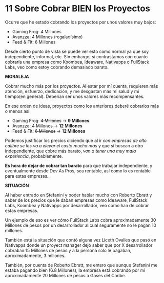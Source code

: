# 11 Sobre Cobrar BIEN los Proyectos
Ocurre que he estado cobrando los proyectos por unos valores muy bajos:

- Gaming Frog: 4 Millones
- Avanzza: 4 Millones (regaladísimo)
- Feed & Fit: 6 Millones

Desde cierto punto de vista se puede ver esto como normal ya que soy independiente, informal, etc. Sin embargo, si contrastamos con cuanto cobraría una empresa como Koombea, Ideaware, Nativapps o FullStack Labs, veo como estoy cobrando demasiado barato.

**MORALEJA**

Cobrar mucho más por los proyectos. Al estar por mí cuenta, requieren más atención, esfuerzo, dedicación, y me desgastan más mi salud y mi tiempo(en general). Deberían ser unos valores más recompensantes.

En ese orden de ideas, proyectos como los anteriores deberé cobrarlos más o menos así:

- Gaming Frog: ~~4 Millones~~ -> **9 Millones**
- Avanzza: ~~4 Millones~~ -> **12 Millones**
- Feed & Fit: ~~6 Millones~~ -> **12 Millones**

Podemos justificar los precios diciendo que al ir *con empresas de alto calibre se les va a elevar el costo mucho más* y que si buscan a otro independiente, que cobre más barato, *van a tener una muy mala experiencia*, probablemente.

**Es hora de dejar de cobrar tan barato** para que trabajar independiente, y eventualmente desde Dev As Pros, sea rentable, así como lo es rentable para estas empresas.

**SITUACIÓN**

Al haber entrado en Stefanini y poder hablar mucho con Roberto Ebratt y saber de los precios que le daban empresas como Ideaware, FullStack Labs, Koombea y Nativapps por desarrollador, veo como han de cobrar estas empresas.

Un ejemplo de eso es ver cómo FullStack Labs cobra aproximadamente 30 Millones de pesos por un desarrollador al cual seguramente no le pagan 10 millones.

También está la situación que contó alguna vez Liceth Ovalles que pasó en Nativapps donde un proyect manager dejó saber que por X desarrollador cobraban 15 Millones de pesos y a la persona solo le pagaban, aproximadamente, 3 millones.

También, por cuenta de Roberto Ebratt, me entero que aunque Stefanini me estaba pagando bien (6.8 Millones), la empresa está cobrando por mí aproximadamente 20 Millones de pesos a Gases del Caribe.

